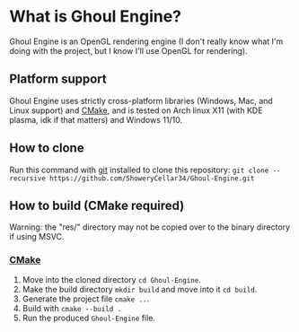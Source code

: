 
# What is Ghoul Engine?

Ghoul Engine is an OpenGL rendering engine \(I don't really know what I'm doing with the project, but I know I'll use OpenGL for rendering\).

## Platform support

Ghoul Engine uses strictly cross-platform libraries \(Windows, Mac, and Linux support\) and [CMake](https://cmake.org/), and is tested on Arch linux X11 (with KDE plasma, idk if that matters) and Windows 11/10.

## How to clone

Run this command with [git](https://git-scm.com/) installed to clone this repository: `git clone --recursive https://github.com/ShoweryCellar34/Ghoul-Engine.git`

## How to build \(CMake required\)

Warning: the "res/" directory may not be copied over to the binary directory if using MSVC.
### [CMake](https://cmake.org/)
1. Move into the cloned directory `cd Ghoul-Engine`.
2. Make the build directory `mkdir build` and move into it `cd build`.
3. Generate the project file `cmake ..`.
4. Build with `cmake --build .`
5. Run the produced `Ghoul-Engine` file.
